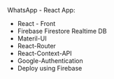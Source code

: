 WhatsApp - React App:

* React - Front
* Firebase Firestore Realtime DB
* Materil-UI
* React-Router
* React-Context-API
* Google-Authentication
* Deploy using Firebase
